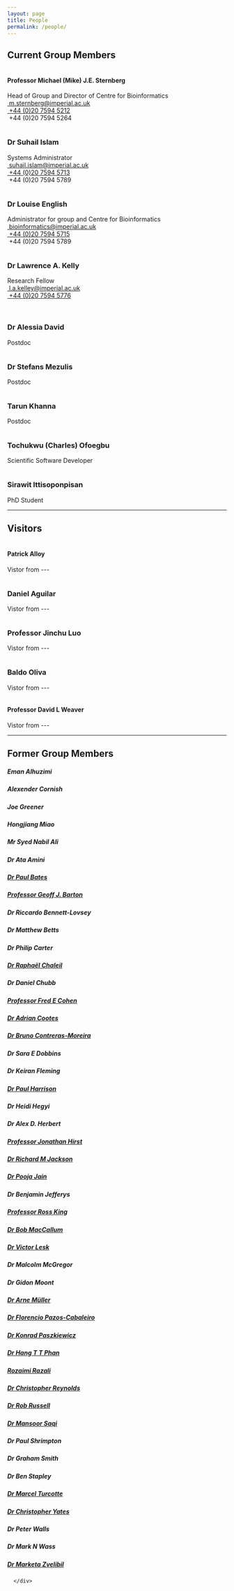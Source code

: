 ```yaml
---
layout: page
title: People
permalink: /people/
---
```

<div class="container">
      <div class="text-center">
        <div class="wow bounceInDown" data-wow-offset="0" data-wow-delay="0.3s">
          <h2>Current Group Members</h2>
        </div>
        <div class="row">
         <div class="col-md-3">
            <img src="/assets/images/people/michael_sternberg.png" class="img-circle" alt="">
            <h4>Professor Michael (Mike) J.E. Sternberg</h4>
            <p>Head of Group and Director of Centre for Bioinformatics<br/>
            <span class="glyphicon glyphicon-envelope"></span><a href="mailto:m.sternberg@imperial.ac.uk">&nbsp;m.sternberg@imperial.ac.uk</a><br/>
            <span class="glyphicon glyphicon-phone-alt"></span><a href="callto:+44(0)2075945212">&nbsp;+44 (0)20 7594 5212</a><br/>  
            <span class="glyphicon glyphicon-print"></span>&nbsp;+44 (0)20 7594 5264</p>   
          </div>
          <div class="col-md-3">
            <img src="/assets/images/people/suhail_islam.png" class="img-circle" alt="">
            <h3>Dr Suhail Islam</h3>
            <p>Systems Administrator<br/>
            <span class="glyphicon glyphicon-envelope"></span><a href="mailto:suhail.islam@imperial.ac.uk">&nbsp;suhail.islam@imperial.ac.uk</a><br/>
            <span class="glyphicon glyphicon-phone-alt"></span><a href="callto:+44(0)2075945713">&nbsp;+44 (0)20 7594 5713</a><br/>  
            <span class="glyphicon glyphicon-print"></span>&nbsp;+44 (0)20 7594 5789</p> 
          </div>
          <div class="col-md-3">
            <img src="/assets/images/people/blank_woman.png" class="img-circle" alt="">
            <h3>Dr Louise English</h3>
            <p>Administrator for group and Centre for Bioinformatics<br/>
            <span class="glyphicon glyphicon-envelope"></span><a href="mailto:bioinformatics@imperial.ac.uk">&nbsp;bioinformatics@imperial.ac.uk</a><br/>
            <span class="glyphicon glyphicon-phone-alt"></span><a href="callto:+44(0)2075945715">&nbsp;+44 (0)20 7594 5715</a><br/>  
            <span class="glyphicon glyphicon-print"></span>&nbsp;+44 (0)20 7594 5789</p>
          </div>
          <div class="col-md-3">
            <img src="/assets/images/people/lawrence_kelly.png" class="img-circle" alt="">
            <h3>Dr Lawrence A. Kelly</h3>
            <p>Research Fellow<br/>
            <span class="glyphicon glyphicon-envelope"></span><a href="mailto:l.a.kelley@imperial.ac.uk">&nbsp;l.a.kelley@imperial.ac.uk</a><br/>
            <span class="glyphicon glyphicon-phone-alt"></span><a href="callto:+44(0)2075945776">&nbsp;+44 (0)20 7594 5776</a></p>
          </div>   
      </div> 
      <br/>
      <div class="row">
          <div class="col-md-3">
            <img src="/assets/images/people/alessia_david.png" class="img-circle" alt="">
            <h3>Dr Alessia David</h3>
            <p>Postdoc</p>
          </div>         
          <div class="col-md-3">
            <img src="/assets/images/people/blank_man.png" class="img-circle" alt="">
            <h3>Dr Stefans Mezulis</h3>
            <p>Postdoc</p>
          </div>
          <div class="col-md-3">
            <img src="/assets/images/people/tarun_khanna.png" class="img-circle" alt="">
            <h3>Tarun Khanna</h3>
            <p>Postdoc</p>
          </div>
          <div class="col-md-3">
            <img src="/assets/images/people/charles_ofoegbu.png" class="img-circle" alt="">
            <h3>Tochukwu (Charles) Ofoegbu</h3>
            <p>Scientific Software Developer</p>
          </div>          
      </div>
            <div class="row">
          <div class="col-md-3">
            <img src="/assets/images/people/sirawit_ittisoponpisan.png" class="img-circle" alt="">
            <h3>Sirawit Ittisoponpisan</h3>
            <p>PhD Student</p>
          </div>
          <!--<div class="col-md-3">
            <img src="/assets/images/people/blank_woman.png" class="img-circle" alt="">
            <h3>Person</h3>
            <p>Position</p>
          </div>
          <div class="col-md-3">
            <img src="/assets/images/people/blank_man.png" class="img-circle" alt="">
            <h3>Person</h3>
            <p>Position</p>
          </div>
          <div class="col-md-3">
            <img src="/assets/images/people/blank_man.png" class="img-circle" alt="">
            <h3>Person</h3>
            <p>Position</p>
          </div>  -->        
      </div>
      <hr/>    
      <div class="wow bounceInDown" data-wow-offset="0" data-wow-delay="0.3s">
          <h2>Visitors</h2>
        </div>
        <div class="row">
         <div class="col-md-3">
            <img src="/assets/images/people/blank_man.png" class="img-circle" alt="">
            <h4>Patrick Alloy</h4>
            <p>Vistor from ---</p>   
          </div>
          <div class="col-md-3">
            <img src="/assets/images/people/blank_man.png" class="img-circle" alt="">
            <h3>Daniel Aguilar</h3>
            <p>Vistor from ---</p> 
          </div>
          <div class="col-md-3">
            <img src="/assets/images/people/blank_man.png" class="img-circle" alt="">
            <h3>Professor Jinchu Luo</h3>
            <p>Vistor from ---</p>
          </div>
          <div class="col-md-3">
            <img src="/assets/images/people/blank_man.png" class="img-circle" alt="">
            <h3>Baldo Oliva</h3>
            <p>Vistor from ---</p>
          </div>   
      </div> 
        <div class="row">
         <div class="col-md-3">
            <img src="/assets/images/people/blank_man.png" class="img-circle" alt="">
            <h4>Professor David L Weaver</h4>
            <p>Vistor from ---</p>   
          </div> 
      </div>  
      </div>
      <hr/>
       <div class="text-center">
         <div class="wow bounceInDown" data-wow-offset="0" data-wow-delay="0.3s">
          <h2>Former Group Members</h2>
        </div>
        </div>
        <div class="row">
       <div class="col-md-3">
            <h5>Eman Alhuzimi</h5>
          </div>         
          <div class="col-md-3">
            <h5>Alexender Cornish</h5>
          </div>
          <div class="col-md-3">
            <h5>Joe Greener</h5>
          </div>
          <div class="col-md-3">
            <h5>Hongjiang Miao</h5>
          </div>
       </div>	
       <div class="row">
       <div class="col-md-3">
            <h5>Mr Syed Nabil Ali</h5>
          </div>         
          <div class="col-md-3">
            <h5>Dr Ata Amini</h5>
          </div>
          <div class="col-md-3">
            <h5><a href="http://www.bmm.icnet.uk/~bates03/" target="_blank">Dr Paul Bates</a></h5>
          </div>
                 <div class="col-md-3">
            <h5><a href="http://www.compbio.dundee.ac.uk/index.htm" target="_blank">Professor Geoff J. Barton</a></h5>
          </div> 
       </div>
       <div class="row">          
       <div class="col-md-3">
            <h5>Dr Riccardo Bennett-Lovsey</h5>
          </div>         
          <div class="col-md-3">
            <h5>Dr Matthew Betts</h5>
          </div>     <div class="col-md-3">
            <h5>Dr Philip Carter</h5>
          </div>         
          <div class="col-md-3">
            <h5><a href="http://www.bmm.icnet.uk/~chalei01/" target="_blank">Dr Rapha&euml;l Chaleil</a></h5>
          </div>
       </div>
 <div class="row">
       <div class="col-md-3">
            <h5>Dr Daniel Chubb</h5>
          </div>         
          <div class="col-md-3">
            <h5><a href="http://www.cmpharm.ucsf.edu/cohen/" target="_blank">Professor Fred E Cohen</a></h5>
          </div>
          <div class="col-md-3">
            <h5><a href="http://biolinfo.org/wikipedia/index.php/Dr._Adrian_Cootes" target="_blank">Dr Adrian Cootes</a></h5>
          </div>
          <div class="col-md-3">
            <h5><a href="http://www.eead.csic.es/compbio/staff/bruno_contreras_moreira.html" target="_blank">Dr Bruno Contreras-Moreira</a></h5>
          </div>
       </div>
       <div class="row">
       <div class="col-md-3">
            <h5>Dr Sara E Dobbins</h5>
          </div>         
          <div class="col-md-3">
            <h5>Dr Keiran Fleming</h5>
          </div>
          <div class="col-md-3">
            <h5><a href="http://biology.mcgill.ca/faculty/harrison/" target="_blank">Dr Paul Harrison</a></h5>
          </div>
          <div class="col-md-3">
            <h5>Dr Heidi Hegyi</h5>
          </div>
       </div>

<div class="row">
       <div class="col-md-3">
            <h5>Dr Alex D. Herbert</h5>
          </div>         
          <div class="col-md-3">
            <h5><a href="http://comp.chem.nottingham.ac.uk/members/hirst.html" target="_blank">Professor Jonathan Hirst</a></h5>
          </div>
          <div class="col-md-3">
            <h5><a href="http://bmbpcu36.leeds.ac.uk/~richard/" target="_blank">Dr Richard M Jackson</a></h5>
          </div>
          <div class="col-md-3">
            <h5><a href="~jain/">Dr Pooja Jain</a></h5>
          </div>
       </div>
       <div class="row">
       <div class="col-md-3">
            <h5>Dr Benjamin Jefferys</h5>
          </div>         
          <div class="col-md-3">
            <h5><a href="http://www.aber.ac.uk/~dcswww/Admin/staff/HTML/rdk.html" target="_blank">Professor Ross King</a></h5>
          </div>
          <div class="col-md-3">
            <h5><a href="http://openwetware.org/wiki/Kafatos:MacCallum,_Bob" target="_blank">Dr Bob MacCallum</a></h5>
          </div>
          <div class="col-md-3">
            <h5><a href="~vil/">Dr Victor Lesk</a></h5>
          </div>
       </div>
<div class="row">
       <div class="col-md-3">
            <h5>Dr Malcolm McGregor</h5>
          </div>         
          <div class="col-md-3">
            <h5>Dr Gidon Moont</h5>
          </div>
          <div class="col-md-3">
            <h5><a href="http://www.bioinformatics.org/developer/?form_dev=38075" target="_blank">Dr Arne M&#252;ller</a></h5>
          </div>
          <div class="col-md-3">
            <h5><a href="http://www.pdg.cnb.uam.es/pazos/" target="_blank">Dr Florencio Pazos-Cabaleiro</a></h5>
          </div>
       </div>
       <div class="row">
       <div class="col-md-3">
            <h5><a href="http://www.plymouth.ac.uk/pages/dynamic.asp?page=staffdetails&id=khpaszkiewicz" target="_blank">Dr Konrad Paszkiewicz</a></h5>
          </div>         
          <div class="col-md-3">
            <h5><a href="~hang/">Dr Hang T T Phan</a></h5>
          </div>
          <div class="col-md-3">
            <h5><a href="~rr608/">Rozaimi Razali</a></h5>
          </div>
          <div class="col-md-3">
            <h5><a href="~chris/">Dr Christopher Reynolds</a></h5>
          </div>
       </div>			  

<div class="row">
       <div class="col-md-3">
            <h5><a href="http://www.russell.embl-heidelberg.de/people/rob/" target="_blank">Dr Rob Russell</a></h5>
          </div>         
          <div class="col-md-3">
            <h5><a href="http://www.rothamsted.ac.uk/bab/index.php?folder=home&page=people&people=91&group=people" target="_blank">Dr Mansoor Saqi</a></h5>
          </div>
          <div class="col-md-3">
            <h5>Dr Paul Shrimpton</h5>
          </div>
          <div class="col-md-3">
            <h5>Dr Graham Smith</h5>
          </div>
       </div>

<div class="row">
       <div class="col-md-3">
            <h5>Dr Ben Stapley</h5>
          </div>         
          <div class="col-md-3">
            <h5><a href="http://www.site.uottawa.ca/~turcotte/" target="_blank">Dr Marcel Turcotte</a></h5>
          </div>
          <div class="col-md-3">
            <h5><a href="~cy1211/">Dr Christopher Yates</a></h5>
          </div>
          <div class="col-md-3">
            <h5>Dr Peter Walls</h5>
          </div>
       </div>	
       <div class="row">
       	<div class="col-md-3">
            <h5>Dr Mark N Wass</h5>
        </div>         
        <div class="col-md-3">
            <h5><a href="http://www.icr.ac.uk/research/research_profiles/7218.shtml" target="_blank">Dr Marketa Zvelibil</a></h5>
        </div>
       </div>	
       
        
       
       
      </div>      
</div>
</div>